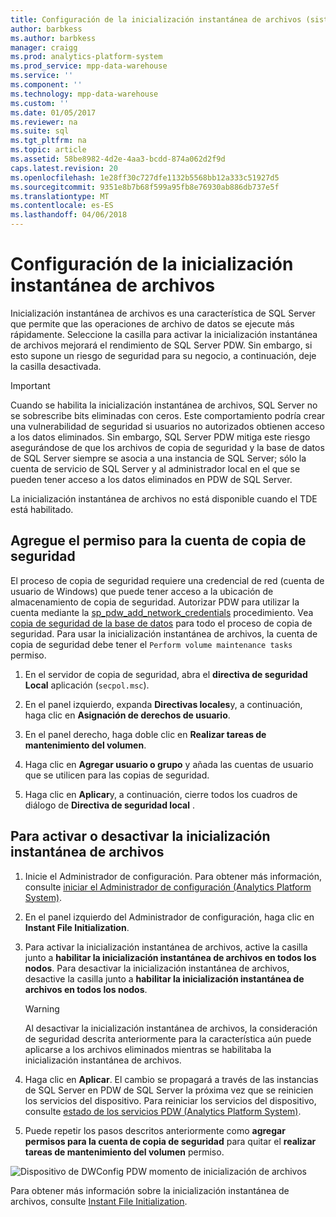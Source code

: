 ```yaml
---
title: Configuración de la inicialización instantánea de archivos (sistema de plataforma de análisis)
author: barbkess
ms.author: barbkess
manager: craigg
ms.prod: analytics-platform-system
ms.prod_service: mpp-data-warehouse
ms.service: ''
ms.component: ''
ms.technology: mpp-data-warehouse
ms.custom: ''
ms.date: 01/05/2017
ms.reviewer: na
ms.suite: sql
ms.tgt_pltfrm: na
ms.topic: article
ms.assetid: 58be8982-4d2e-4aa3-bcdd-874a062d2f9d
caps.latest.revision: 20
ms.openlocfilehash: 1e28ff30c727dfe1132b5568bb12a333c51927d5
ms.sourcegitcommit: 9351e8b7b68f599a95fb8e76930ab886db737e5f
ms.translationtype: MT
ms.contentlocale: es-ES
ms.lasthandoff: 04/06/2018
---
```

# <a name="instant-file-initialization-configuration"></a>Configuración de la inicialización instantánea de archivos
Inicialización instantánea de archivos es una característica de SQL Server que permite que las operaciones de archivo de datos se ejecute más rápidamente. Seleccione la casilla para activar la inicialización instantánea de archivos mejorará el rendimiento de SQL Server PDW. Sin embargo, si esto supone un riesgo de seguridad para su negocio, a continuación, deje la casilla desactivada.  
  
> [!IMPORTANT]  
> Cuando se habilita la inicialización instantánea de archivos, SQL Server no se sobrescribe bits eliminadas con ceros.  Este comportamiento podría crear una vulnerabilidad de seguridad si usuarios no autorizados obtienen acceso a los datos eliminados. Sin embargo, SQL Server PDW mitiga este riesgo asegurándose de que los archivos de copia de seguridad y la base de datos de SQL Server siempre se asocia a una instancia de SQL Server; sólo la cuenta de servicio de SQL Server y al administrador local en el que se pueden tener acceso a los datos eliminados en PDW de SQL Server.  
  
La inicialización instantánea de archivos no está disponible cuando el TDE está habilitado.  
  
## <a name="add-permission-for-the-backup-account"></a>Agregue el permiso para la cuenta de copia de seguridad  
El proceso de copia de seguridad requiere una credencial de red (cuenta de usuario de Windows) que puede tener acceso a la ubicación de almacenamiento de copia de seguridad. Autorizar PDW para utilizar la cuenta mediante la [sp_pdw_add_network_credentials](../relational-databases/system-stored-procedures/sp-pdw-add-network-credentials-sql-data-warehouse.md) procedimiento. Vea [copia de seguridad de la base de datos](../t-sql/statements/backup-database-parallel-data-warehouse.md) para todo el proceso de copia de seguridad. Para usar la inicialización instantánea de archivos, la cuenta de copia de seguridad debe tener el `Perform volume maintenance tasks` permiso.  
  
1.  En el servidor de copia de seguridad, abra el **directiva de seguridad Local** aplicación (`secpol.msc`).  
  
2.  En el panel izquierdo, expanda **Directivas locales**y, a continuación, haga clic en **Asignación de derechos de usuario**.  
  
3.  En el panel derecho, haga doble clic en **Realizar tareas de mantenimiento del volumen**.  
  
4.  Haga clic en **Agregar usuario o grupo** y añada las cuentas de usuario que se utilicen para las copias de seguridad.  
  
5.  Haga clic en **Aplicar**y, a continuación, cierre todos los cuadros de diálogo de **Directiva de seguridad local** .  
  
## <a name="to-turn-instant-file-initialization-on-or-off"></a>Para activar o desactivar la inicialización instantánea de archivos  
  
1.  Inicie el Administrador de configuración. Para obtener más información, consulte [iniciar el Administrador de configuración &#40;Analytics Platform System&#41;](launch-the-configuration-manager.md).  
  
2.  En el panel izquierdo del Administrador de configuración, haga clic en **Instant File Initialization**.  
  
3.  Para activar la inicialización instantánea de archivos, active la casilla junto a **habilitar la inicialización instantánea de archivos en todos los nodos**. Para desactivar la inicialización instantánea de archivos, desactive la casilla junto a **habilitar la inicialización instantánea de archivos en todos los nodos**.  
  
    > [!WARNING]  
    > Al desactivar la inicialización instantánea de archivos, la consideración de seguridad descrita anteriormente para la característica aún puede aplicarse a los archivos eliminados mientras se habilitaba la inicialización instantánea de archivos.  
  
4.  Haga clic en **Aplicar**. El cambio se propagará a través de las instancias de SQL Server en PDW de SQL Server la próxima vez que se reinicien los servicios del dispositivo. Para reiniciar los servicios del dispositivo, consulte [estado de los servicios PDW &#40;Analytics Platform System&#41;](pdw-services-status.md).  
  
5.  Puede repetir los pasos descritos anteriormente como **agregar permisos para la cuenta de copia de seguridad** para quitar el **realizar tareas de mantenimiento del volumen** permiso.  
  
![Dispositivo de DWConfig PDW momento de inicialización de archivos](./media/instant-file-initialization-configuration/SQL_Server_PDW_DWConfig_ApplPDWInstant.png "SQL_Server_PDW_DWConfig_ApplPDWInstant")  
  
Para obtener más información sobre la inicialización instantánea de archivos, consulte [Instant File Initialization](http://technet.microsoft.com/en-us/library/ms175935(v=SQL.105).aspx).  
  
